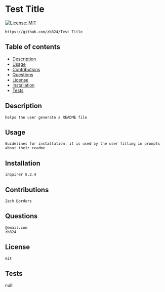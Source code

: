 
# Test Title
[![License: MIT](https://img.shields.io/badge/License-MIT-yellow.svg)](https://opensource.org/licenses/MIT)



    https://github.com/zb824/Test Title

## Table of contents
- [Description](#description)
- [Usage](#usage)
- [Contributions](#contributions)
- [Questions](#questions)
- [License](#license)
- [Installation](#installation)
- [Tests](#test)

## Description
    helps the user generate a README file

## Usage
    Guidelines for installation: it is used by the user filling in prompts about their readme

## Installation
    inquirer 8.2.4

## Contributions
    Zach Borders

## Questions
    @email.com
    zb824

## License
    mit
    
## Tests
  null  
    
